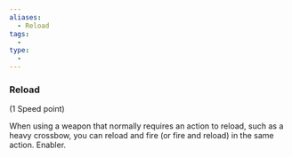 ```yaml
---
aliases:
  - Reload
tags:
  - 
type:
  - 
---
```

### Reload

(1 Speed point)

When using a weapon that normally requires an action to reload, such as a heavy crossbow, you can reload and fire (or fire and reload) in the same action. Enabler.